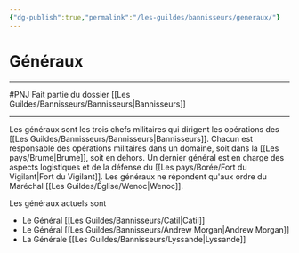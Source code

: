```yaml
---
{"dg-publish":true,"permalink":"/les-guildes/bannisseurs/generaux/"}
---
```


# Généraux
---
#PNJ 
Fait partie du dossier [[Les Guildes/Bannisseurs/Bannisseurs\|Bannisseurs]]

-------
Les généraux sont les trois chefs militaires qui dirigent les opérations des [[Les Guildes/Bannisseurs/Bannisseurs\|Bannisseurs]]. Chacun est responsable des opérations militaires dans un domaine, soit dans la [[Les pays/Brume\|Brume]], soit en dehors. Un dernier général est en charge des aspects logistiques et de la défense du [[Les pays/Borée/Fort du Vigilant\|Fort du Vigilant]]. Les généraux ne répondent qu'aux ordre du Maréchal [[Les Guildes/Église/Wenoc\|Wenoc]].

Les généraux actuels sont
- Le Général [[Les Guildes/Bannisseurs/Catil\|Catil]]
- Le Général [[Les Guildes/Bannisseurs/Andrew Morgan\|Andrew Morgan]]
- La Générale [[Les Guildes/Bannisseurs/Lyssande\|Lyssande]]
